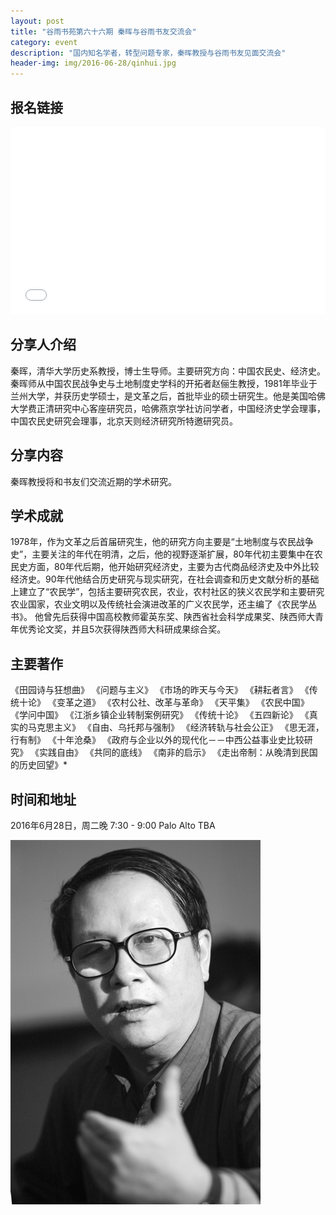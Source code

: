 ```yaml
---
layout: post
title: "谷雨书苑第六十六期 秦晖与谷雨书友交流会"
category: event
description: "国内知名学者，转型问题专家，秦晖教授与谷雨书友见面交流会"
header-img: img/2016-06-28/qinhui.jpg
---
```


## 报名链接
<div style="width:100%; text-align:left;" ><iframe src="//eventbrite.com/tickets-external?eid=26275225908&ref=etckt" frameborder="0" height="300" width="100%" vspace="0" hspace="0" marginheight="5" marginwidth="5" scrolling="auto" allowtransparency="true"></iframe></div>

## 分享人介绍
秦晖，清华大学历史系教授，博士生导师。主要研究方向：中国农民史、经济史。秦晖师从中国农民战争史与土地制度史学科的开拓者赵俪生教授，1981年毕业于兰州大学，并获历史学硕士，是文革之后，首批毕业的硕士研究生。他是美国哈佛大学费正清研究中心客座研究员，哈佛燕京学社访问学者，中国经济史学会理事，中国农民史研究会理事，北京天则经济研究所特邀研究员。

## 分享内容
秦晖教授将和书友们交流近期的学术研究。

## 学术成就
1978年，作为文革之后首届研究生，他的研究方向主要是“土地制度与农民战争史”，主要关注的年代在明清，之后，他的视野逐渐扩展，80年代初主要集中在农民史方面，80年代后期，他开始研究经济史，主要为古代商品经济史及中外比较经济史。90年代他结合历史研究与现实研究，在社会调查和历史文献分析的基础上建立了“农民学”，包括主要研究农民，农业，农村社区的狭义农民学和主要研究农业国家，农业文明以及传统社会演进改革的广义农民学，还主编了《农民学丛书》。
他曾先后获得中国高校教师霍英东奖、陕西省社会科学成果奖、陕西师大青年优秀论文奖，并且5次获得陕西师大科研成果综合奖。

## 主要著作
《田园诗与狂想曲》
《问题与主义》
《市场的昨天与今天》
《耕耘者言》
《传统十论》
《变革之道》
《农村公社、改革与革命》
《天平集》
《农民中国》
《学问中国》
《江浙乡镇企业转制案例研究》
《传统十论》
《五四新论》
《真实的马克思主义》
《自由、乌托邦与强制》
《经济转轨与社会公正》
《思无涯，行有制》
《十年沧桑》
《政府与企业以外的现代化－－中西公益事业史比较研究》
《实践自由》
《共同的底线》
《南非的启示》
《走出帝制：从晚清到民国的历史回望》*
 
 
## 时间和地址
2016年6月28日，周二晚 7:30 - 9:00
Palo Alto TBA

![pic](/img/2016-06-28/qin1.jpg)

